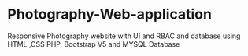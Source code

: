 # Photography-Web-application
Responsive Photography website with UI and RBAC and database using HTML ,CSS PHP, Bootstrap V5  and MYSQL Database
